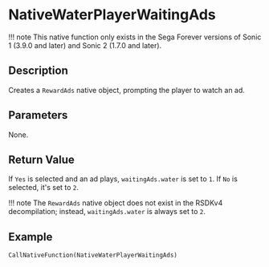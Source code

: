 # NativeWaterPlayerWaitingAds

!!! note
    This native function only exists in the Sega Forever versions of Sonic 1 (3.9.0 and later) and Sonic 2 (1.7.0 and later).

## Description
Creates a `RewardAds` native object, prompting the player to watch an ad.

## Parameters
None.

## Return Value
If `Yes` is selected and an ad plays, `waitingAds.water` is set to `1`. If `No` is selected, it's set to `2`.

!!! note
    The `RewardAds` native object does not exist in the RSDKv4 decompilation; instead, `waitingAds.water` is always set to `2`.

## Example
```
CallNativeFunction(NativeWaterPlayerWaitingAds)
```
